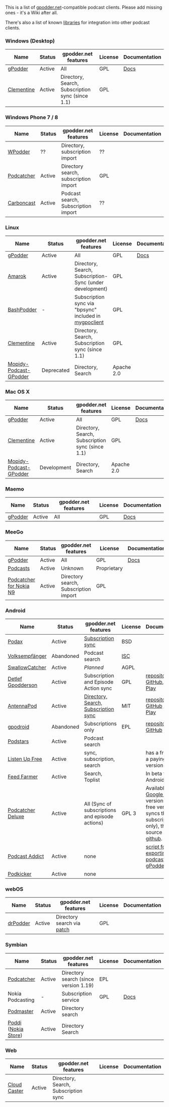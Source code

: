 This is a list of [gpodder.net](Web_Services "wikilink")-compatible podcast clients. Please add missing ones - it's a Wiki after all.

There's also a list of known [libraries](Web_Services/Libraries "wikilink") for integration into other podcast clients.

### Windows (Desktop)

| Name                                            | Status | gpodder.net features                             | License | Documentation                                                            |
|-------------------------------------------------|--------|--------------------------------------------------|---------|--------------------------------------------------------------------------|
| [gPodder](http://gpodder.org/)                  | Active | All                                              | GPL     | [Docs](http://wiki.gpodder.org/wiki/User_Manual#gpodder.net_Preferences) |
| [Clementine](http://www.clementine-player.org/) | Active | Directory, Search, Subscription sync (since 1.1) | GPL     |                                                                          |

### Windows Phone 7 / 8

| Name                                                                                                      | Status | gpodder.net features                  | License | Documentation |
|-----------------------------------------------------------------------------------------------------------|--------|---------------------------------------|---------|---------------|
| [WPodder](http://www.windowsphone.com/en-US/apps/5ad3fe0d-c0bb-41e7-a3c1-306b596237e8)                    | ??     | Directory, subscription import        | ??      |               |
| [Podcatcher](http://www.johanpaul.com/blog/podcatcher-for-windows-phone-7/)                               | Active | Directory search, subscription import | GPL     |               |
| [Carboncast](http://www.windowsphone.com/en-au/store/app/carboncast/1339e717-db43-4a7f-b2a4-0ea4ce389f0b) | Active | Podcast search, Subscription import   | ??      |               |

### Linux

| Name                                                                     | Status      | gpodder.net features                                                                           | License    | Documentation                                                            |
|--------------------------------------------------------------------------|-------------|------------------------------------------------------------------------------------------------|------------|--------------------------------------------------------------------------|
| [gPodder](http://gpodder.org/)                                           | Active      | All                                                                                            | GPL        | [Docs](http://wiki.gpodder.org/wiki/User_Manual#gpodder.net_Preferences) |
| [Amarok](http://amarok.kde.org/)                                         | Active      | Directory, Search, Subscription-Sync (under development)                                       | GPL        |                                                                          |
| [BashPodder](http://lincgeek.org/bashpodder/)                            | -           | Subscription sync via "bpsync" included in [mygpoclient](http://thpinfo.com/2010/mygpoclient/) | GPL        |                                                                          |
| [Clementine](http://www.clementine-player.org/)                          | Active      | Directory, Search, Subscription sync (since 1.1)                                               | GPL        |                                                                          |
| [Mopidy-Podcast-GPodder](http://github.com/tkem/mopidy-podcast-gpodder/) | Deprecated | Directory, Search                                                                              | Apache 2.0 |                                                                          |

### Mac OS X

| Name                                                                     | Status      | gpodder.net features                             | License    | Documentation                                                            |
|--------------------------------------------------------------------------|-------------|--------------------------------------------------|------------|--------------------------------------------------------------------------|
| [gPodder](http://gpodder.org/)                                           | Active      | All                                              | GPL        | [Docs](http://wiki.gpodder.org/wiki/User_Manual#gpodder.net_Preferences) |
| [Clementine](http://www.clementine-player.org/)                          | Active      | Directory, Search, Subscription sync (since 1.1) | GPL        |                                                                          |
| [Mopidy-Podcast-GPodder](http://github.com/tkem/mopidy-podcast-gpodder/) | Development | Directory, Search                                | Apache 2.0 |                                                                          |

### Maemo

| Name                           | Status | gpodder.net features | License | Documentation                                                            |
|--------------------------------|--------|----------------------|---------|--------------------------------------------------------------------------|
| [gPodder](http://gpodder.org/) | Active | All                  | GPL     | [Docs](http://wiki.gpodder.org/wiki/User_Manual#gpodder.net_Preferences) |

### MeeGo

| Name                                                                                                  | Status | gpodder.net features                  | License     | Documentation                                                            |
|-------------------------------------------------------------------------------------------------------|--------|---------------------------------------|-------------|--------------------------------------------------------------------------|
| [gPodder](http://gpodder.org/)                                                                        | Active | All                                   | GPL         | [Docs](http://wiki.gpodder.org/wiki/User_Manual#gpodder.net_Preferences) |
| [Podcasts](https://projects.developer.nokia.com/podcasts)                                             | Active | Unknown                               | Proprietary |                                                                          |
| [Podcatcher for Nokia N9](http://www.johanpaul.com/blog/2011/08/introducing-podcatcher-for-nokia-n9/) | Active | Directory search, Subscription import | GPL         |                                                                          |

### Android

| Name                                                                                              | Status    | gpodder.net features                                                                      | License                                                      | Documentation                                                                                                                                                                                                                                  |
|---------------------------------------------------------------------------------------------------|-----------|-------------------------------------------------------------------------------------------|--------------------------------------------------------------|------------------------------------------------------------------------------------------------------------------------------------------------------------------------------------------------------------------------------------------------|
| [Podax](https://github.com/thasmin/Podax)                                                         | Active    | [Subscription sync](https://github.com/thasmin/Podax/issues/7)                            | BSD                                                          |                                                                                                                                                                                                                                                |
| [Volksempfänger](http://volksempfaenger.0x4a42.net/)                                              | Abandoned | Podcast search                                                                            | [ISC](http://volksempfaenger.0x4a42.net/dev/browser/LICENSE) |                                                                                                                                                                                                                                                |
| [SwallowCatcher](http://webworxshop.com/projects/swallowcatcher)                                  | Active    | *Planned*                                                                                 | AGPL                                                         |                                                                                                                                                                                                                                                |
| [Detlef Gpodderson](Detlef "wikilink")                                                            | Active    | Subscription and Episode Action sync                                                      | GPL                                                          | [repository on GitHub](https://github.com/gpodder/detlef), [Google Play](https://play.google.com/store/apps/details?id=at.ac.tuwien.detlef)                                                                                                    |
| [AntennaPod](http://antennapod.org/)                                                              | Active    | [Directory, Search, Subscription sync](https://github.com/danieloeh/AntennaPod/issues/36) | MIT                                                          | [repository on GitHub](https://github.com/AntennaPod/AntennaPod) [Google Play](https://play.google.com/store/apps/details?id=de.danoeh.antennapod)                                                                                             |
| [gpodroid](https://market.android.com/details?id=com.unitedcoders.android.gpodroid)               | Abandoned | Subscriptions only                                                                        | EPL                                                          | [repository on GitHub](https://github.com/gpodder/GpodRoid)                                                                                                                                                                                    |
| [Podstars](https://play.google.com/store/apps/details?id=com.miga.podstars)                       | Active    | Podcast search                                                                            |                                                              |                                                                                                                                                                                                                                                |
| [Listen Up Free](https://play.google.com/store/apps/details?id=org.codepimps.listenup.free&hl=en) | Active    | sync, subscription, search                                                                |                                                              | has a free and a paying version                                                                                                                                                                                                                |
| [Feed Farmer](https://play.google.com/store/apps/details?id=com.escape.FeedFarmer&hl=en)          | Active    | Search, Toplist                                                                           |                                                              | In beta for Android 4                                                                                                                                                                                                                          |
| [Podcatcher Deluxe](http://www.podcatcher-deluxe.com)                                             | Active    | All (Sync of subscriptions and episode actions)                                           | GPL 3                                                        | Available on [Google Play](http://play.google.com/store/search?q=pub:Kevin%20Hausmann) (3 versions, the free version syncs the subscription list only), the source is on [github](https://github.com/salema/PodCatcher-Deluxe-Android-Studio). |
| [Podcast Addict](https://play.google.com/store/apps/details?id=com.bambuna.podcastaddict)         | Active    | none                                                                                      |                                                              | [script for exporting podcasts to gPodder](https://github.com/sairuk/gpodder_pc_import) [1](http://www.mameau.com/gpodder-podcast-import-script/)                                                                                              |
| [Podkicker](https://play.google.com/store/apps/details?id=ait.podka&hl=de)                        | Active    | none                                                                                      |                                                              |                                                                                                                                                                                                                                                |

### webOS

| Name                             | Status | gpodder.net features                                                                         | License | Documentation |
|----------------------------------|--------|----------------------------------------------------------------------------------------------|---------|---------------|
| [drPodder](http://drpodder.com/) | Active | Directory search via [patch](http://thp.io/2011/webos/drpodder_gpoddernet-integration.patch) | GPL     |               |

### Symbian

| Name                                                                                                                                 | Status | gpodder.net features                  | License | Documentation                                                                                     |
|--------------------------------------------------------------------------------------------------------------------------------------|--------|---------------------------------------|---------|---------------------------------------------------------------------------------------------------|
| [Podcatcher](https://projects.developer.nokia.com/podcatcher)                                                                        | Active | Directory search (since version 1.19) | EPL     |                                                                                                   |
| Nokia Podcasting                                                                                                                     | -      | Subscription service                  | GPL     | [Docs](http://martinslangweiligesblog.wordpress.com/2010/10/05/nokia-podcasting-and-gpodder-net/) |
| [Podmaster](http://www.johanpaul.com/blog/2011/08/introducing-podcatcher-for-nokia-n9/)                                              | Active | Directory search                      |         |                                                                                                   |
| [Poddi](http://www.allaboutsymbian.com/reviews/item/15840_Poddi_Podcatcher.php) ([Nokia Store](http://store.ovi.com/content/317235)) | Active | Directory Search                      |         |                                                                                                   |

### Web

| Name                                        | Status | gpodder.net features                 | License | Documentation |
|---------------------------------------------|--------|--------------------------------------|---------|---------------|
| [Cloud Caster](http://www.cloud-caster.com) | Active | Directory, Search, Subscription sync |         |               |

